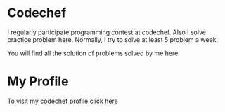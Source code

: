 # Codechef
I regularly participate programming contest at codechef. Also I solve practice problem here. Normally, I try to solve at least 5 problem a week.

You will find all the solution of problems solved by me here

# My Profile
To visit my codechef profile [click here](https://www.codechef.com/users/masum1834e/)

